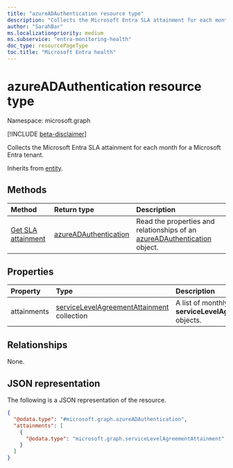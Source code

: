 ```yaml
---
title: "azureADAuthentication resource type"
description: "Collects the Microsoft Entra SLA attainment for each month for a Microsoft Entra tenant."
author: "SarahBar"
ms.localizationpriority: medium
ms.subservice: "entra-monitoring-health"
doc_type: resourcePageType
toc.title: "Microsoft Entra health"
---
```


# azureADAuthentication resource type

Namespace: microsoft.graph

[!INCLUDE [beta-disclaimer](../../includes/beta-disclaimer.md)]

Collects the Microsoft Entra SLA attainment for each month for a Microsoft Entra tenant.

Inherits from [entity](../resources/entity.md).

## Methods
|Method|Return type|Description|
|:---|:---|:---|
|[Get SLA attainment](../api/azureadauthentication-get.md)|[azureADAuthentication](../resources/azureadauthentication.md)|Read the properties and relationships of an [azureADAuthentication](../resources/azureadauthentication.md) object.|


## Properties
|Property|Type|Description|
|:---|:---|:---|
|attainments|[serviceLevelAgreementAttainment](../resources/servicelevelagreementattainment.md) collection|A list of monthly **serviceLevelAgreementAttainment** objects.|

## Relationships
None.

## JSON representation
The following is a JSON representation of the resource.
<!-- {
  "blockType": "resource",
  "@odata.type": "microsoft.graph.azureADAuthentication",
  "baseType": "microsoft.graph.entity",
  "openType": false
}
-->
``` json
{
  "@odata.type": "#microsoft.graph.azureADAuthentication",
  "attainments": [
    {
      "@odata.type": "microsoft.graph.serviceLevelAgreementAttainment"
    }
  ]
}
```
